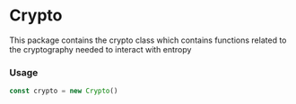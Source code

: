 # Crypto

This package contains the crypto class which contains functions related to the cryptography needed to interact with entropy

### Usage

```js
const crypto = new Crypto()
```
